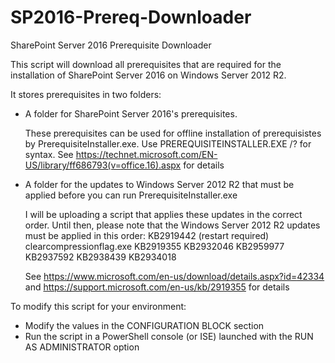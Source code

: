 # SP2016-Prereq-Downloader
SharePoint Server 2016 Prerequisite Downloader

This script will download all prerequisites that are required for the installation of SharePoint Server 2016 on Windows Server 2012 R2.

It stores prerequisites in two folders:

- A folder for SharePoint Server 2016's prerequisites. 

  These prerequisites can be used for offline installation of prerequisistes by PrerequisiteInstaller.exe. 
  Use PREREQUISITEINSTALLER.EXE /? for syntax.
  See https://technet.microsoft.com/EN-US/library/ff686793(v=office.16).aspx for details

- A folder for the updates to Windows Server 2012 R2 that must be applied
  before you can run PrerequisiteInstaller.exe

  I will be uploading a script that applies these updates in the correct order.
  Until then, please note that the Windows Server 2012 R2 updates must be applied in this order:
    KB2919442 (restart required)
    clearcompressionflag.exe
    KB2919355
    KB2932046
    KB2959977
    KB2937592
    KB2938439
    KB2934018
  
  See https://www.microsoft.com/en-us/download/details.aspx?id=42334 and
  https://support.microsoft.com/en-us/kb/2919355 for details
  
To modify this script for your environment:

- Modify the values in the CONFIGURATION BLOCK section
- Run the script in a PowerShell console (or ISE) launched with the RUN AS ADMINISTRATOR option
